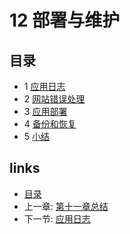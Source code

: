 # 12 部署与维护

## 目录
  * 1 [应用日志](12.1.md)
  * 2 [网站错误处理](12.2.md)
  * 3 [应用部署](12.3.md)
  * 4 [备份和恢复](12.4.md)
  * 5 [小结](12.5.md)

## links
   * [目录](<preface.md>)
   * 上一章: [第十一章总结](<11.4.md>)
   * 下一节: [应用日志](<12.1.md>)
